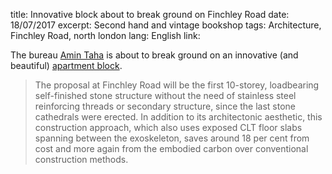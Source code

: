 title: Innovative block about to break ground on Finchley Road
date: 18/07/2017
excerpt: Second hand and vintage bookshop
tags: Architecture, Finchley Road, north london
lang: English
link: 


The bureau [Amin Taha](http://amintaha.co.uk/#) is about to break ground on an innovative (and beautiful) [apartment block](https://www.architectsjournal.co.uk/news/amin-taha-reveals-plans-for-10-storey-flats-with-load-bearing-stone-structure/10021592.article).

> The proposal at Finchley Road will be the first 10-storey, loadbearing self-finished stone structure without the need of stainless steel reinforcing threads or secondary structure, since the last stone cathedrals were erected. In addition to its architectonic aesthetic, this construction approach, which also uses exposed CLT floor slabs spanning between the exoskeleton, saves around 18 per cent from cost and more again from the embodied carbon over conventional construction methods.